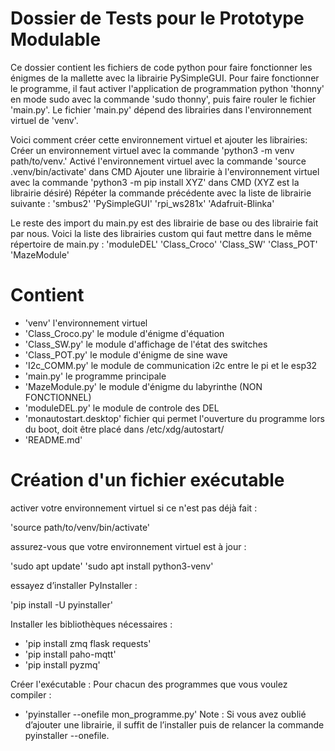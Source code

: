 # Dossier de Tests pour le Prototype Modulable  

Ce dossier contient les fichiers de code python pour faire fonctionner les énigmes de la mallette avec la librairie PySimpleGUI. 
Pour faire fonctionner le programme, il faut activer l'application de programmation python 'thonny' en mode sudo avec la commande 'sudo thonny', puis faire rouler le fichier 'main.py'. 
Le fichier 'main.py' dépend des librairies dans l'environnement virtuel de 'venv'.

Voici comment créer cette environnement virtuel et ajouter les librairies:
Créer un environnement virtuel avec la commande 'python3 -m venv path/to/venv.'
Activé l'environnement virtuel avec la commande 'source .venv/bin/activate' dans CMD
Ajouter une librairie à l'environnement virtuel avec la commande 'python3 -m pip install XYZ' dans CMD (XYZ est la librairie désiré)
Répéter la commande précédente avec la liste de librairie suivante :
'smbus2'
'PySimpleGUI'
'rpi_ws281x'
'Adafruit-Blinka'

Le reste des import du main.py est des librairie de base ou des librairie fait par nous.
Voici la liste des librairies custom qui faut mettre dans le même répertoire de main.py :
'moduleDEL'
'Class_Croco'
'Class_SW'
'Class_POT'
'MazeModule'

# Contient
- 'venv' l'environnement virtuel
- 'Class_Croco.py' le module d'énigme d'équation
- 'Class_SW.py' le module d'affichage de l'état des switches
- 'Class_POT.py' le module d'énigme de sine wave
- 'I2c_COMM.py' le module de communication i2c entre le pi et le esp32
- 'main.py' le programme principale
- 'MazeModule.py' le module d'énigme du labyrinthe (NON FONCTIONNEL)
- 'moduleDEL.py' le module de controle des DEL
- 'monautostart.desktop' fichier qui permet l'ouverture du programme lors du boot, doit être placé dans /etc/xdg/autostart/
- 'README.md'

# Création d'un fichier exécutable
activer votre environnement virtuel si ce n'est pas déjà fait :

'source path/to/venv/bin/activate'

assurez-vous que votre environnement virtuel est à jour :

'sudo apt update'
'sudo apt install python3-venv'

essayez d’installer PyInstaller :

'pip install -U pyinstaller'

Installer les bibliothèques nécessaires :

- 'pip install zmq flask requests'
- 'pip install paho-mqtt'
- 'pip install pyzmq'

Créer l'exécutable : Pour chacun des programmes que vous voulez compiler :

- 'pyinstaller --onefile mon_programme.py'
Note : Si vous avez oublié d’ajouter une librairie, il suffit de l’installer puis de relancer la commande pyinstaller --onefile.
